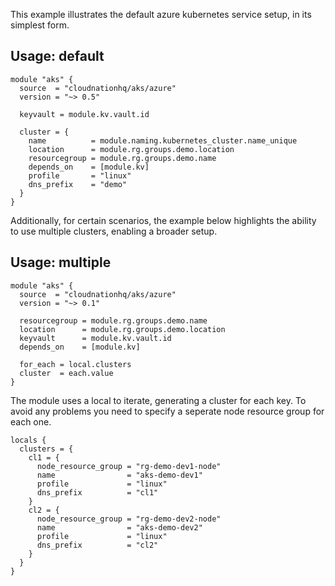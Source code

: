 This example illustrates the default azure kubernetes service setup, in its simplest form.

## Usage: default

```hcl
module "aks" {
  source  = "cloudnationhq/aks/azure"
  version = "~> 0.5"

  keyvault = module.kv.vault.id

  cluster = {
    name          = module.naming.kubernetes_cluster.name_unique
    location      = module.rg.groups.demo.location
    resourcegroup = module.rg.groups.demo.name
    depends_on    = [module.kv]
    profile       = "linux"
    dns_prefix    = "demo"
  }
}
```

Additionally, for certain scenarios, the example below highlights the ability to use multiple clusters, enabling a broader setup.

## Usage: multiple

```hcl
module "aks" {
  source  = "cloudnationhq/aks/azure"
  version = "~> 0.1"

  resourcegroup = module.rg.groups.demo.name
  location      = module.rg.groups.demo.location
  keyvault      = module.kv.vault.id
  depends_on    = [module.kv]

  for_each = local.clusters
  cluster  = each.value
}
```

The module uses a local to iterate, generating a cluster for each key. To avoid any problems you need to specify a seperate node resource group for each one.

```hcl
locals {
  clusters = {
    cl1 = {
      node_resource_group = "rg-demo-dev1-node"
      name                = "aks-demo-dev1"
      profile             = "linux"
      dns_prefix          = "cl1"
    }
    cl2 = {
      node_resource_group = "rg-demo-dev2-node"
      name                = "aks-demo-dev2"
      profile             = "linux"
      dns_prefix          = "cl2"
    }
  }
}
```
